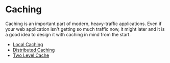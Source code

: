 # Caching

Caching is an important part of modern, heavy-traffic applications. Even if your web application isn't getting so much traffic now, it might later and it is a good idea to design it with caching in mind from the start.

* [Local Caching](local_caching.md)
* [Distributed Caching](distributed_caching.md)
* [Two Level Cache](two_level_caching.md)
